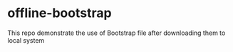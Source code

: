# offline-bootstrap
This repo demonstrate the use of Bootstrap file after downloading them to local system
